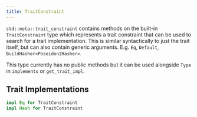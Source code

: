 ```yaml
---
title: TraitConstraint
---
```


`std::meta::trait_constraint` contains methods on the built-in `TraitConstraint` type which represents
a trait constraint that can be used to search for a trait implementation. This is similar
syntactically to just the trait itself, but can also contain generic arguments. E.g. `Eq`, `Default`,
`BuildHasher<Poseidon2Hasher>`.

This type currently has no public methods but it can be used alongside `Type` in `implements` or `get_trait_impl`.

## Trait Implementations

```rust
impl Eq for TraitConstraint
impl Hash for TraitConstraint
```
